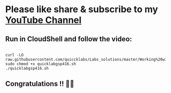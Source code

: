 # Please like share & subscribe to my [YouTube Channel](https://www.youtube.com/@QuickSolutionArcade)

## Run in CloudShell and follow the video:
```

curl -LO raw.githubusercontent.com/quiccklabs/Labs_solutions/master/Working%20with%20JSON%20Arrays%20and%20Structs%20in%20BigQuery/quicklabgsp416.sh
sudo chmod +x quicklabgsp416.sh
./quicklabgsp416.sh
```

## Congratulations !! 🎉🎉
